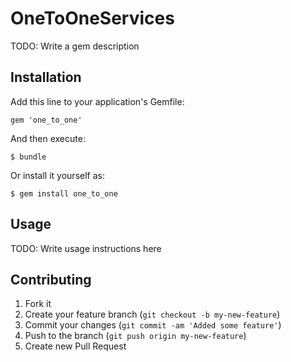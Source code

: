 # OneToOneServices

TODO: Write a gem description

## Installation

Add this line to your application's Gemfile:

    gem 'one_to_one'

And then execute:

    $ bundle

Or install it yourself as:

    $ gem install one_to_one

## Usage

TODO: Write usage instructions here

## Contributing

1. Fork it
2. Create your feature branch (`git checkout -b my-new-feature`)
3. Commit your changes (`git commit -am 'Added some feature'`)
4. Push to the branch (`git push origin my-new-feature`)
5. Create new Pull Request
